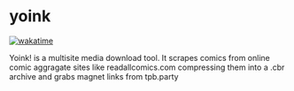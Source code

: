# yoink

[![wakatime](https://wakatime.com/badge/gitlab/Rigil-Kent/yoink.svg)](https://wakatime.com/badge/gitlab/Rigil-Kent/yoink)

Yoink! is a multisite media download tool. It scrapes comics from online comic aggragate sites like readallcomics.com compressing them into a .cbr archive and grabs magnet links from tpb.party